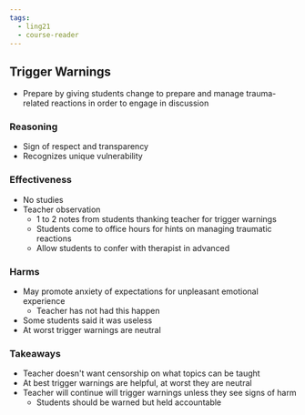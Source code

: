 ```yaml
---
tags:
  - ling21
  - course-reader
---
```

## Trigger Warnings
- Prepare by giving students change to prepare and manage trauma-related reactions in order to engage in discussion
### Reasoning
- Sign of respect and transparency
- Recognizes unique vulnerability
### Effectiveness
- No studies
- Teacher observation
	- 1 to 2 notes from students thanking teacher for trigger warnings
	- Students come to office hours for hints on managing traumatic reactions
	- Allow students to confer with therapist in advanced
### Harms
- May promote anxiety of expectations for unpleasant emotional experience
	- Teacher has not had this happen
- Some students said it was useless
- At worst trigger warnings are neutral
### Takeaways
- Teacher doesn't want censorship on what topics can be taught
- At best trigger warnings are helpful, at worst they are neutral
- Teacher will continue will trigger warnings unless they see signs of harm
	- Students should be warned but held accountable